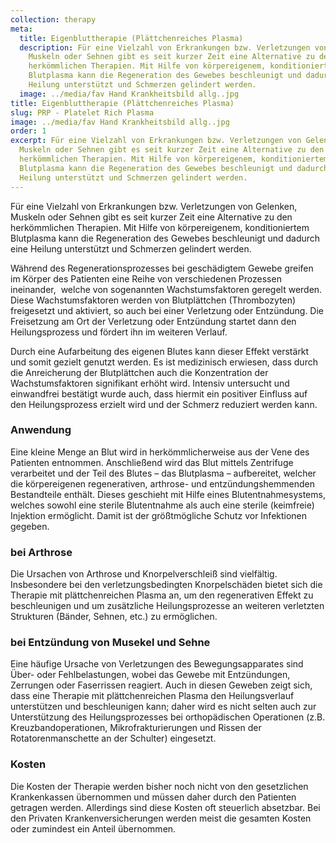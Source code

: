 ```yaml
---
collection: therapy
meta:
  title: Eigenbluttherapie (Plättchenreiches Plasma)
  description: Für eine Vielzahl von Erkrankungen bzw. Verletzungen von Gelenken,
    Muskeln oder Sehnen gibt es seit kurzer Zeit eine Alternative zu den
    herkömmlichen Therapien. Mit Hilfe von körpereigenem, konditioniertem
    Blutplasma kann die Regeneration des Gewebes beschleunigt und dadurch eine
    Heilung unterstützt und Schmerzen gelindert werden.
  image: ../media/fav Hand Krankheitsbild allg..jpg
title: Eigenbluttherapie (Plättchenreiches Plasma)
slug: PRP - Platelet Rich Plasma
image: ../media/fav Hand Krankheitsbild allg..jpg
order: 1
excerpt: Für eine Vielzahl von Erkrankungen bzw. Verletzungen von Gelenken,
  Muskeln oder Sehnen gibt es seit kurzer Zeit eine Alternative zu den
  herkömmlichen Therapien. Mit Hilfe von körpereigenem, konditioniertem
  Blutplasma kann die Regeneration des Gewebes beschleunigt und dadurch eine
  Heilung unterstützt und Schmerzen gelindert werden.
---
```

Für eine Vielzahl von Erkrankungen bzw. Verletzungen von Gelenken, Muskeln oder Sehnen gibt es seit kurzer Zeit eine Alternative zu den herkömmlichen Therapien. Mit Hilfe von körpereigenem, konditioniertem Blutplasma kann die Regeneration des Gewebes beschleunigt und dadurch eine Heilung unterstützt und Schmerzen gelindert werden.

Während des Regenerationsprozesses bei geschädigtem Gewebe greifen im Körper des Patienten eine Reihe von verschiedenen Prozessen ineinander,  welche von sogenannten Wachstumsfaktoren geregelt werden. Diese Wachstumsfaktoren werden von Blutplättchen (Thrombozyten) freigesetzt und aktiviert, so auch bei einer Verletzung oder Entzündung. Die Freisetzung am Ort der Verletzung oder Entzündung startet dann den Heilungsprozess und fördert ihn im weiteren Verlauf.

Durch eine Aufarbeitung des eigenen Blutes kann dieser Effekt verstärkt und somit gezielt genutzt werden. Es ist medizinisch erwiesen, dass durch die Anreicherung der Blutplättchen auch die Konzentration der Wachstumsfaktoren signifikant erhöht wird. Intensiv untersucht und einwandfrei bestätigt wurde auch, dass hiermit ein positiver Einfluss auf den Heilungsprozess erzielt wird und der Schmerz reduziert werden kann.

### Anwendung

Eine kleine Menge an Blut wird in herkömmlicherweise aus der Vene des Patienten entnommen. Anschließend wird das Blut mittels Zentrifuge verarbeitet und der Teil des Blutes – das Blutplasma – aufbereitet, welcher die körpereigenen regenerativen, arthrose- und entzündungshemmenden Bestandteile enthält. Dieses geschieht mit Hilfe eines Blutentnahmesystems, welches sowohl eine sterile Blutentnahme als auch eine sterile (keimfreie) Injektion ermöglicht. Damit ist der größtmögliche Schutz vor Infektionen gegeben.

### bei Arthrose

Die Ursachen von Arthrose und Knorpelverschleiß sind vielfältig. Insbesondere bei den verletzungsbedingten Knorpelschäden bietet sich die Therapie mit plättchenreichen Plasma an, um den regenerativen Effekt zu beschleunigen und um zusätzliche Heilungsprozesse an weiteren verletzten Strukturen (Bänder, Sehnen, etc.) zu ermöglichen.

### bei Entzündung von Musekel und Sehne

Eine häufige Ursache von Verletzungen des Bewegungsapparates sind Über- oder Fehlbelastungen, wobei das Gewebe mit Entzündungen, Zerrungen oder Faserrissen reagiert. Auch in diesen Geweben zeigt sich, dass eine Therapie mit plättchenreichen Plasma den Heilungsverlauf unterstützen und beschleunigen kann; daher wird es nicht selten auch zur Unterstützung des Heilungsprozesses bei orthopädischen Operationen (z.B. Kreuzbandoperationen, Mikrofrakturierungen und Rissen der Rotatorenmanschette an der Schulter) eingesetzt.

### Kosten

Die Kosten der Therapie werden bisher noch nicht von den gesetzlichen Krankenkassen übernommen und müssen daher durch den Patienten getragen werden. Allerdings sind diese Kosten oft steuerlich absetzbar. Bei den Privaten Krankenversicherungen werden meist die gesamten Kosten oder zumindest ein Anteil übernommen.